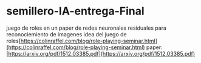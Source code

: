 # semillero-IA-entrega-Final
juego de roles en un paper de redes neuronales residuales para reconociemiento de imagenes
idea del juego de roles[https://colinraffel.com/blog/role-playing-seminar.html](https://colinraffel.com/blog/role-playing-seminar.html)
paper:[https://arxiv.org/pdf/1512.03385.pdf](https://arxiv.org/pdf/1512.03385.pdf)
